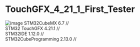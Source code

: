 # TouchGFX_4_21_1_First_Tester
![image](https://user-images.githubusercontent.com/81642936/227143212-6591f02a-58c1-4215-b0bf-9b8d94623402.png)
STM32CubeMX 6.7 //   
STM32 TouchGFX 4.21.1  //  
STM32IDE 1.12.0  //  
STM32CubeProgramming 2.13.0  //  
